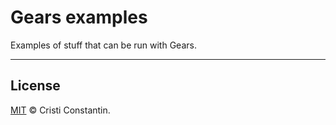 # Gears examples

Examples of stuff that can be run with Gears.

-----

## License

[MIT](LICENSE) © Cristi Constantin.
